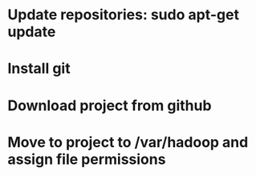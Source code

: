 # Update repositories: sudo apt-get update
# Install git
# Download project from github
# Move to project to /var/hadoop and assign file permissions
# 
